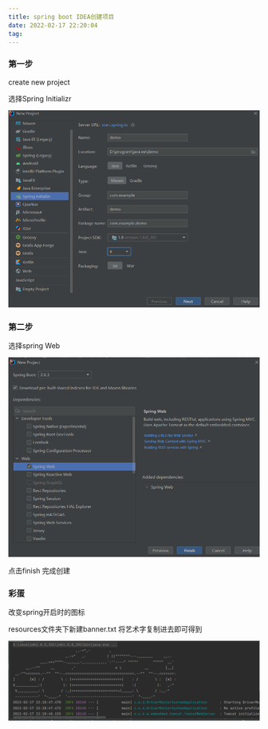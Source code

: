 ```yaml
---
title: spring boot IDEA创建项目
date: 2022-02-17 22:20:04
tag:
---
```


### 第一步

create new project

选择Spring Initializr

![image-20220217222429330](spring-boot-IDEA创建项目/image-20220217222429330.png)

### 第二步

选择spring Web

![image-20220217222544652](spring-boot-IDEA创建项目/image-20220217222544652.png)

点击finish 完成创建

### 彩蛋

改变spring开启时的图标

resources文件夹下新建banner.txt 将艺术字复制进去即可得到

![image-20220217222853505](spring-boot-IDEA创建项目/image-20220217222853505.png)
